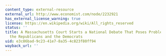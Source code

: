 ```yaml
---
content_type: external-resource
external_url: http://www.economist.com/node/2232921
has_external_license_warning: true
license: https://en.wikipedia.org/wiki/All_rights_reserved
status: ''
title: A Massachusetts Court Starts a National Debate That Poses Problems for Both
  the Republicans and the Democrats
uid: e3c86bad-9c23-41e7-8a35-4c823f80ff94
wayback_url: ''
---
```

